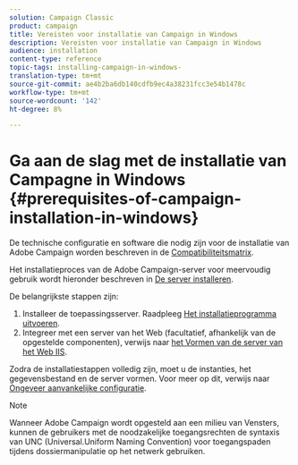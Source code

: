 ```yaml
---
solution: Campaign Classic
product: campaign
title: Vereisten voor installatie van Campaign in Windows
description: Vereisten voor installatie van Campaign in Windows
audience: installation
content-type: reference
topic-tags: installing-campaign-in-windows-
translation-type: tm+mt
source-git-commit: ae4b2ba6db140cdfb9ec4a38231fcc3e54b1478c
workflow-type: tm+mt
source-wordcount: '142'
ht-degree: 8%

---
```



# Ga aan de slag met de installatie van Campagne in Windows {#prerequisites-of-campaign-installation-in-windows}

De technische configuratie en software die nodig zijn voor de installatie van Adobe Campaign worden beschreven in de [Compatibiliteitsmatrix](../../rn/using/compatibility-matrix.md).

Het installatieproces van de Adobe Campaign-server voor meervoudig gebruik wordt hieronder beschreven in [De server installeren](../../installation/using/installing-the-server.md).

De belangrijkste stappen zijn:

1. Installeer de toepassingsserver. Raadpleeg [Het installatieprogramma uitvoeren](../../installation/using/installing-the-server.md#executing-the-installation-program).
1. Integreer met een server van het Web (facultatief, afhankelijk van de opgestelde componenten), verwijs naar [het Vormen van de server van het Web IIS](../../installation/using/integration-into-a-web-server-for-windows.md#configuring-the-iis-web-server).

Zodra de installatiestappen volledig zijn, moet u de instanties, het gegevensbestand en de server vormen. Voor meer op dit, verwijs naar [Ongeveer aanvankelijke configuratie](../../installation/using/about-initial-configuration.md).

>[!NOTE]
>
>Wanneer Adobe Campaign wordt opgesteld aan een milieu van Vensters, kunnen de gebruikers met de noodzakelijke toegangsrechten de syntaxis van UNC (Universal.Uniform Naming Convention) voor toegangspaden tijdens dossiermanipulatie op het netwerk gebruiken.

